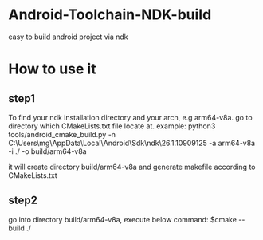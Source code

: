 # Android-Toolchain-NDK-build
easy to build android project via ndk

# How to use it
## step1 
To find your ndk installation directory and your arch, e.g arm64-v8a. go to directory which CMakeLists.txt file locate at.
example:
python3 tools/android_cmake_build.py -n C:\Users\mg\AppData\Local\Android\Sdk\ndk\26.1.10909125 -a arm64-v8a -i ./ -o build/arm64-v8a

it will create directory build/arm64-v8a and generate makefile according to CMakeLists.txt

## step2
go into directory build/arm64-v8a, execute below command:
$cmake --build ./

